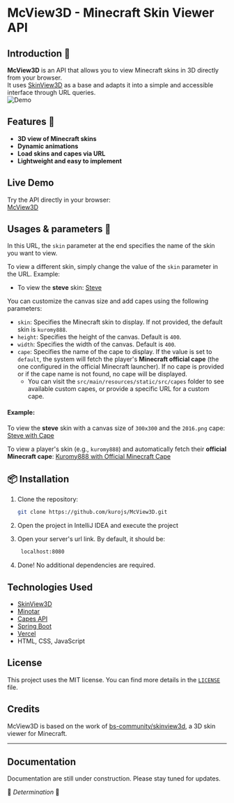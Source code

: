 
# McView3D - Minecraft Skin Viewer API

## Introduction 📌
**McView3D** is an API that allows you to view Minecraft skins in 3D directly from your browser.  
It uses [SkinView3D](https://github.com/bs-community/skinview3d) as a base and adapts it into a simple and accessible interface through URL queries.  
![Demo](https://media1.giphy.com/media/v1.Y2lkPTc5MGI3NjExeDZwZ2R2cmtieThrNm5tbTZiMnQ0cWdnNHlhNmdwa2xjeDNtZDRlNCZlcD12MV9pbnRlcm5hbF9naWZfYnlfaWQmY3Q9Zw/RYrKwJGmVsabIT3EOE/giphy.gif)

## Features 👾
- **3D view of Minecraft skins**
- **Dynamic animations**
- **Load skins and capes via URL**
- **Lightweight and easy to implement**

## Live Demo
Try the API directly in your browser:  
[McView3D](https://mc-view3-d.vercel.app/?skin=unlikekinght&height=400&width=400&cape=2016.png)

## Usages & parameters 📌
In this URL, the `skin` parameter at the end specifies the name of the skin you want to view.

To view a different skin, simply change the value of the `skin` parameter in the URL. Example:

- To view the **steve** skin:
  [Steve](https://mc-view3-d.vercel.app/?skin=steve)

You can customize the canvas size and add capes using the following parameters:

- `skin`: Specifies the Minecraft skin to display. If not provided, the default skin is `kuromy888`.
- `height`: Specifies the height of the canvas. Default is `400`.
- `width`: Specifies the width of the canvas. Default is `400`.
- `cape`: Specifies the name of the cape to display. If the value is set to `default`, the system will fetch the player's **Minecraft official cape** (the one configured in the official Minecraft launcher). If no cape is provided or if the cape name is not found, no cape will be displayed.
    - You can visit the `src/main/resources/static/src/capes` folder to see available custom capes, or provide a specific URL for a custom cape.

#### Example:
To view the **steve** skin with a canvas size of `300x300` and the `2016.png` cape:
[Steve with Cape](https://mc-view3-d.vercel.app/?skin=steve&height=300&width=300&cape=2016.png)

To view a player's skin (e.g., `kuromy888`) and automatically fetch their **official Minecraft cape**:
[Kuromy888 with Official Minecraft Cape](https://mc-view3-d.vercel.app/?skin=kuromy888&height=400&width=400&cape=default)



## 📦 Installation
1. Clone the repository:
   ```bash
   git clone https://github.com/kurojs/McView3D.git
   ```
2. Open the project in IntelliJ IDEA and execute the project

3. Open your server's url link. By default, it should be:
   ```bash
    localhost:8080
   ```
4. Done! No additional dependencies are required.

## Technologies Used
- [SkinView3D](https://github.com/bs-community/skinview3d)
- [Minotar](https://minotar.net/)
- [Capes API](https://capes.dev/)
- [Spring Boot](https://spring.io/projects/spring-boot)
- [Vercel](https://vercel.com/)
- HTML, CSS, JavaScript

## License
This project uses the MIT license. You can find more details in the [`LICENSE`](LICENSE) file.

## Credits
McView3D is based on the work of [bs-community/skinview3d](https://github.com/bs-community/skinview3d), a 3D skin viewer for Minecraft.

---
## Documentation 
Documentation are still under construction. Please stay tuned for updates.

👾 *Determination* 👾
